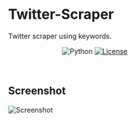 # Twitter-Scraper
Twitter scraper using keywords.

&nbsp;&nbsp;&nbsp;&nbsp;&nbsp;&nbsp;&nbsp;&nbsp;&nbsp;&nbsp;&nbsp;&nbsp;&nbsp;
&nbsp;&nbsp;&nbsp;&nbsp;&nbsp;&nbsp;&nbsp;&nbsp;&nbsp;&nbsp;&nbsp;&nbsp;&nbsp;
![Python](https://img.shields.io/badge/python-v3.8-blue.svg)
[![License](https://img.shields.io/badge/license-MIT-blue.svg)](https://opensource.org/licenses/MIT)


<br>

## Screenshot
![Screenshot](menu.png)
